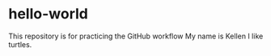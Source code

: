 # hello-world
This repository is for practicing the GitHub workflow
My name is Kellen
I like turtles.
